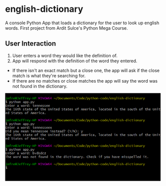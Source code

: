 # english-dictionary
A console Python App that loads a dictionary for the user to look up english words. First project from Ardit Sulce's Python Mega Course.

## User Interaction
1. User enters a word they would like the definition of.
2. App will respond with the definition of the word they entered.
  * If there isn't an exact match but a close one, the app will ask if the close match is what they're searching for.
  * If there are no matches or close matches the app will say the word was not found in the dictionary.

![console](IMG/console.png)